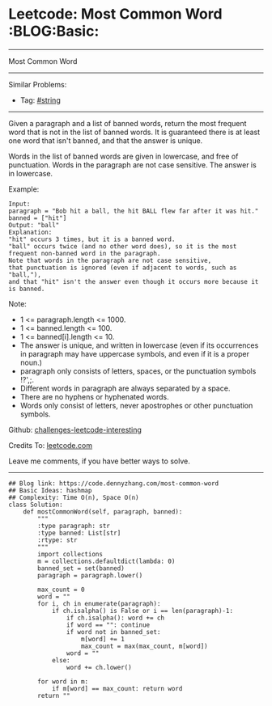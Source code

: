 # Leetcode: Most Common Word     :BLOG:Basic:


---

Most Common Word  

---

Similar Problems:  
-   Tag: [#string](https://code.dennyzhang.com/tag/string)

---

Given a paragraph and a list of banned words, return the most frequent word that is not in the list of banned words.  It is guaranteed there is at least one word that isn't banned, and that the answer is unique.  

Words in the list of banned words are given in lowercase, and free of punctuation.  Words in the paragraph are not case sensitive.  The answer is in lowercase.  

Example:  

    Input: 
    paragraph = "Bob hit a ball, the hit BALL flew far after it was hit."
    banned = ["hit"]
    Output: "ball"
    Explanation: 
    "hit" occurs 3 times, but it is a banned word.
    "ball" occurs twice (and no other word does), so it is the most frequent non-banned word in the paragraph. 
    Note that words in the paragraph are not case sensitive,
    that punctuation is ignored (even if adjacent to words, such as "ball,"), 
    and that "hit" isn't the answer even though it occurs more because it is banned.

Note:  

-   1 <= paragraph.length <= 1000.
-   1 <= banned.length <= 100.
-   1 <= banned[i].length <= 10.
-   The answer is unique, and written in lowercase (even if its occurrences in paragraph may have uppercase symbols, and even if it is a proper noun.)
-   paragraph only consists of letters, spaces, or the punctuation symbols !?',;.
-   Different words in paragraph are always separated by a space.
-   There are no hyphens or hyphenated words.
-   Words only consist of letters, never apostrophes or other punctuation symbols.

Github: [challenges-leetcode-interesting](https://github.com/DennyZhang/challenges-leetcode-interesting/tree/master/most-common-word)  

Credits To: [leetcode.com](https://leetcode.com/problems/most-common-word/description/)  

Leave me comments, if you have better ways to solve.  

---

    ## Blog link: https://code.dennyzhang.com/most-common-word
    ## Basic Ideas: hashmap
    ## Complexity: Time O(n), Space O(n)
    class Solution:
        def mostCommonWord(self, paragraph, banned):
            """
            :type paragraph: str
            :type banned: List[str]
            :rtype: str
            """
            import collections
            m = collections.defaultdict(lambda: 0)
            banned_set = set(banned)
            paragraph = paragraph.lower()
    
            max_count = 0
            word = ""
            for i, ch in enumerate(paragraph):
                if ch.isalpha() is False or i == len(paragraph)-1:
                    if ch.isalpha(): word += ch
                    if word == "": continue
                    if word not in banned_set:
                        m[word] += 1
                        max_count = max(max_count, m[word])
                    word = ""
                else:
                    word += ch.lower()
    
            for word in m:
                if m[word] == max_count: return word
            return ""